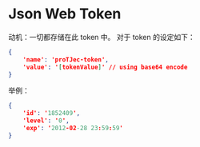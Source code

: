 # Json Web Token

动机：一切都存储在此 token 中。
对于 token 的设定如下：

```json
{
    'name': 'proTJec-token',
    'value': '[tokenValue]' // using base64 encode
}
```

举例：

```json
{
    'id': '1852409',
    'level': '0',
    'exp': '2012-02-28 23:59:59'
}
```
